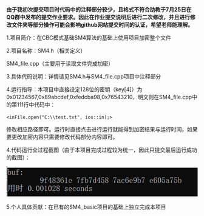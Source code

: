 **由于我初次提交项目时代码中的注释部分较少，且格式不符合助教于7月25日在QQ群中发布的提交作业要求。因此在作业提交说明后进行二次修改，并且进行修改文件夹等部分操作可能会影响github网站提交时间的认证，希望老师能理解。**

1.项目简介：在CBC模式基础SM4算法的基础上使用项目加密整个文件

2.项目名称：SM4.h（相关定义）

SM4_file.cpp（主要用于读取文件完成加密）

3.具体代码说明：详情请见SM4.h与SM4_file.cpp项目中注释部分

4.运行指导：本项目中直接设定128位的密钥（key[4]）为0x01234567,0x89abcdef,0xfedcba98,0x76543210，明文则在SM4_file.cpp中的第111行中代码中：

`<inFile.open("C:\\test.txt", ios::in);>`  

修改相应路径即可。运行时直接点击进行运行就能得到加密结果与运行时间，如果要更改加密内容只需要修改代码部分内容即可。

4.代码运行全过程截图（由于本项目完成过程较为统一，因此只提交最后运行成功的截图）：

![image](https://github.com/q7oyv3vkal/Innovation-and-Entrepreneurship-Projects/blob/Image/1.png)

5.个人具体贡献：在已有的SM4_basic项目的基础上独立完成本项目
